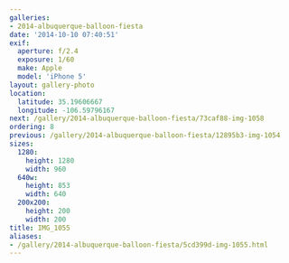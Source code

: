 ```yaml
---
galleries:
- 2014-albuquerque-balloon-fiesta
date: '2014-10-10 07:40:51'
exif:
  aperture: f/2.4
  exposure: 1/60
  make: Apple
  model: 'iPhone 5'
layout: gallery-photo
location:
  latitude: 35.19606667
  longitude: -106.59796167
next: /gallery/2014-albuquerque-balloon-fiesta/73caf88-img-1058
ordering: 8
previous: /gallery/2014-albuquerque-balloon-fiesta/12895b3-img-1054
sizes:
  1280:
    height: 1280
    width: 960
  640w:
    height: 853
    width: 640
  200x200:
    height: 200
    width: 200
title: IMG_1055
aliases:
- /gallery/2014-albuquerque-balloon-fiesta/5cd399d-img-1055.html
---
```

